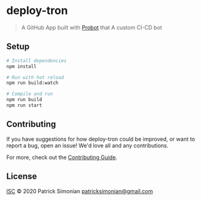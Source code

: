 # deploy-tron

> A GitHub App built with [Probot](https://github.com/probot/probot) that A custom CI-CD bot

## Setup

```sh
# Install dependencies
npm install

# Run with hot reload
npm run build:watch

# Compile and run
npm run build
npm run start
```

## Contributing

If you have suggestions for how deploy-tron could be improved, or want to report a bug, open an issue! We'd love all and any contributions.

For more, check out the [Contributing Guide](CONTRIBUTING.md).

## License

[ISC](LICENSE) © 2020 Patrick Simonian <patricksimonian@gmail.com>
